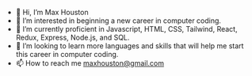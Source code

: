 - 👋 Hi, I’m Max Houston
- 👀 I’m interested in beginning a new career in computer coding.
- 🌱 I’m currently proficient in Javascript, HTML, CSS, Tailwind, React, Redux, Express, Node.js, and SQL.
- 💞️ I’m looking to learn more languages and skills that will help me start this career in computer coding.
- 📫 How to reach me maxhouston@gmail.com

<!---
MaxwellHouston/MaxwellHouston is a ✨ special ✨ repository because its `README.md` (this file) appears on your GitHub profile.
You can click the Preview link to take a look at your changes.
--->
